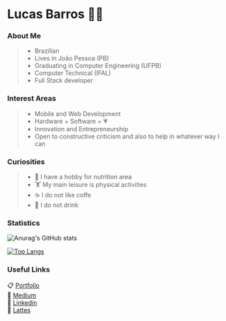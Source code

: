 # Lucas Barros :man_technologist:

### About Me

> - Brazilian
> - Lives in João Pessoa (PB)
> - Graduating in Computer Engineering (UFPB)
> - Computer Technical (IFAL)
> - Full Stack developer

### Interest Areas

> - Mobile and Web Development
> - Hardware + Software = :heartpulse:
> - Innovation and Entrepreneurship
> - Open to constructive criticism and also to help in whatever way I can

### Curiosities

> - :watermelon: I have a hobby for nutrition area
> - :weight_lifting: My main leisure is physical activities
> - :coffee: I do not like coffe
> - :beer: I do not drink

### Statistics

![Anurag's GitHub stats](https://github-readme-stats.vercel.app/api?username=BarrosLucas&show_icons=true&theme=tokyonight)

[![Top Langs](https://github-readme-stats.vercel.app/api/top-langs/?username=BarrosLucas&layout=compact)](https://github.com/anuraghazra/github-readme-stats)

### Useful Links

:clipboard: [Portfolio](https://barroslucas.github.io/BarrosLucas/) <br>
:open_book: [Medium](https://medium.com/@lucasfreitasdebarros) <br>
:link: [Linkedin](https://www.linkedin.com/in/lucas-b-0ab876105/) <br>
:page_facing_up: [Lattes](http://lattes.cnpq.br/1654467546676878)
